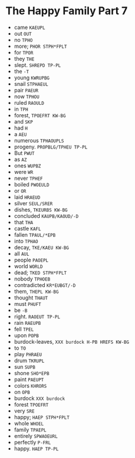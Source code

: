 # The Happy Family Part 7

* came `KAEUPL`
* out `OUT`
* no `TPHO`
* more; `PHOR STPH*FPLT`
* for `TPOR`
* they `THE`
* slept. `SHREPD TP-PL`
* the `-T`
* young `KWRUPBG`
* snail `STPHAEUL`
* pair `PAEUR`
* now `TPHOU`
* ruled `RAOULD`
* in `TPH`
* forest, `TPOEFRT KW-BG`
* and `SKP`
* had `H`
* a `AEU`
* numerous `TPHAOUPLS`
* progeny. `PROPBLG/TPHEU TP-PL`
* But `PWUT`
* as `AZ`
* ones `WUPBZ`
* were `WR`
* never `TPHEF`
* boiled `PWOEULD`
* or `OR`
* laid `HRAEUD`
* silver `SEUL/SRER`
* dishes, `TKEURBS KW-BG`
* concluded `KAUPB/KAOUD/-D`
* that `THA`
* castle `KAFL`
* fallen `TPAUL/*EPB`
* into `TPHAO`
* decay, `TKE/KAEU KW-BG`
* all `AUL`
* people `PAOEPL`
* world `WORLD`
* dead; `TKED STPH*FPLT`
* nobody `TPHOEB`
* contradicted `KR*EUBGT/-D`
* them, `THEPL KW-BG`
* thought `THAUT`
* must `PHUFT`
* be `-B`
* right. `RAOEUT TP-PL`
* rain `RAEUPB`
* fell `TPEL`
* upon `POPB`
* burdock-leaves, `XXX burdock H-PB HREFS KW-BG`
* to `TO`
* play `PHRAEU`
* drum `TKRUPL`
* sun `SUPB`
* shone `SHO*EPB`
* paint `PAEUPT`
* colors `KHRORS`
* on `OPB`
* burdock `XXX burdock`
* forest `TPOEFRT`
* very `SRE`
* happy; `HAEP STPH*FPLT`
* whole `WHOEL`
* family `TPAEPL`
* entirely `SPWAOEURL`
* perfectly `P-FRL`
* happy. `HAEP TP-PL`
